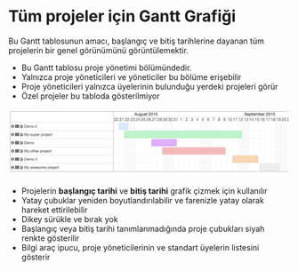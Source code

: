 Tüm projeler için Gantt Grafiği
============================

Bu Gantt tablosunun amacı, başlangıç ve bitiş tarihlerine dayanan tüm projelerin bir genel görünümünü görüntülemektir.

- Bu Gantt tablosu proje yönetimi bölümündedir.
- Yalnızca proje yöneticileri ve yöneticiler bu bölüme erişebilir
- Proje yöneticileri yalnızca üyelerinin bulunduğu yerdeki projeleri görür
- Özel projeler bu tabloda gösterilmiyor

![Gantt Chart for all projects](../screenshots/gantt-chart-all-projects.png)

- Projelerin **başlangıç tarihi** ve **bitiş tarihi** grafik çizmek için kullanılır
- Yatay çubuklar yeniden boyutlandırılabilir ve farenizle yatay olarak hareket ettirilebilir
- Dikey sürükle ve bırak yok
- Başlangıç veya bitiş tarihi tanımlanmadığında proje çubukları siyah renkte gösterilir
- Bilgi araç ipucu, proje yöneticilerinin ve standart üyelerin listesini gösterir

